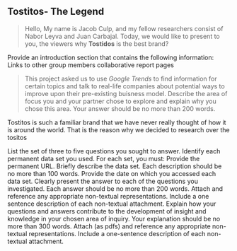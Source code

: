 ## Tostitos- The Legend
> Hello, My name is Jacob Culp, and my fellow researchers consist of Nabor Leyva and Juan Carbajal. Today, we would like to present to you, the viewers why **Tostidos** is the best brand?

Provide an introduction section that contains the following information:
Links to other group members collaborative report pages
> This project asked us to use *Google Trends* to find information for certain topics and talk to real-life companies about potential ways to improve upon their pre-existing buisness model.
Describe the area of focus you and your partner chose to explore and explain why you chose this area. Your answer should be no more than 200 words.

Tostitos is such a familiar brand that we have never really thought of how it is around the world. That is the reason why we decided to research over the tositos

List the set of three to five questions you sought to answer.
Identify each permanent data set you used. For each set, you must:
Provide the permanent URL.
Briefly describe the data set. Each description should be no more than 100 words.
Provide the date on which you accessed each data set.
Clearly present the answer to each of the questions you investigated. Each answer should be no more than 200 words. Attach and reference any appropriate non-textual representations. Include a one sentence description of each non-textual attachment.
Explain how your questions and answers contribute to the development of insight and knowledge in your chosen area of inquiry. Your explanation should be no more than 300 words. Attach (as pdfs) and reference any appropriate non-textual representations. Include a one-sentence description of each non-textual attachment.
